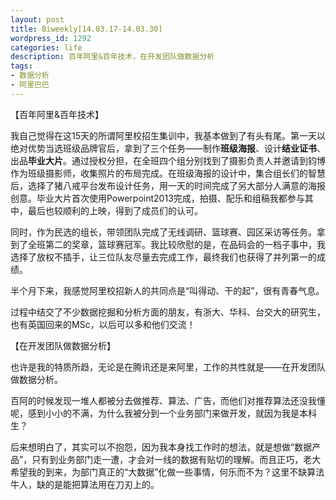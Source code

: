 ```yaml
---
layout: post
title: Biweekly[14.03.17-14.03.30]
wordpress_id: 1292
categories: life 
description: 百年阿里&百年技术，在开发团队做数据分析
tags:
- 数据分析
- 阿里巴巴
---
```


【百年阿里&百年技术】

我自己觉得在这15天的所谓阿里校招生集训中，我基本做到了有头有尾。第一天以绝对优势当选班级品牌官后，拿到了三个任务——制作**班级海报**、设计**结业证书**、出品**毕业大片**。通过授权分担，在全班四个组分别找到了摄影负责人并邀请到钧博作为班级摄影师，收集照片的布局完成。在班级海报的设计中，集合组长们的智慧后，选择了猪八戒平台发布设计任务，用一天的时间完成了另大部分人满意的海报创意。毕业大片首次使用Powerpoint2013完成，拍摄、配乐和组稿我都参与其中，最后也较顺利的上映，得到了成员们的认可。

同时，作为民选的组长，带领团队完成了无线调研、篮球赛、园区采访等任务。拿到了全班第二的奖章，篮球赛冠军。我比较欣慰的是，在品码会的一档子事中，我选择了放权不插手，让三位队友尽量去完成工作，最终我们也获得了并列第一的成绩。

半个月下来，我感觉阿里校招新人的共同点是“叫得动、干的起”，很有青春气息。

过程中结交了不少数据挖掘和分析方面的朋友，有浙大、华科、台交大的研究生，也有英国回来的MSc，以后可以多和他们交流！

【在开发团队做数据分析】

也许是我的特质所趋，无论是在腾讯还是来阿里，工作的共性就是——在开发团队做数据分析。

百阿的时候发现一堆人都被分去做推荐、算法、广告，而他们对推荐算法还没我懂呢，感到小小的不满，为什么我被分到一个业务部门来做开发，就因为我是本科生？

后来想明白了，其实可以不抱怨，因为我本身找工作时的想法，就是想做“数据产品”，只有到业务部门走一遭，才会对一线的数据有贴切的理解。而且正巧，老大希望我的到来，为部门真正的“大数据”化做一些事情，何乐而不为？这里不缺算法牛人，缺的是能把算法用在刀刃上的。
